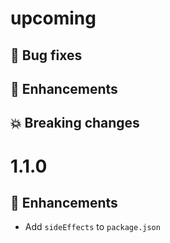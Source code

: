 # upcoming

## :bug: Bug fixes

## :tada: Enhancements

## :boom: Breaking changes

# 1.1.0

## :tada: Enhancements

- Add `sideEffects` to `package.json`
